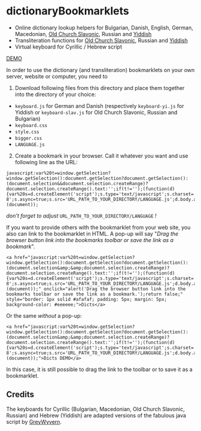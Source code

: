 # dictionaryBookmarklets
- Online dictionary lookup helpers for Bulgarian, Danish, English, German, Macedonian, [Old Church Slavonic](https://podolak.net/en/bookmarklets/old-church-slavonic), Russian and [Yiddish](https://podolak.net/en/bookmarklets/yiddish)
- Transliteration functions for [Old Church Slavonic](https://podolak.net/en/bookmarklets/old-church-slavonic), Russian and [Yiddish](https://podolak.net/en/bookmarklets/yiddish)
- Virtual keyboard for Cyrillic / Hebrew script

[DEMO](https://podolak.net/en/dictionaries/bookmarklets)

In order to use the dictionary (and transliteration) bookmarklets on your own server, website or computer, you need to

  1.  Download following files from this directory and place them together into the directory of your choice:
 - `keyboard.js` for German and Danish (respectively `keyboard-yi.js` for Yiddish or `keyboard-slav.js` for Old Church Slavonic, Russian and Bulgarian)
 - `keyboard.css`
 - `style.css`
 - `bigger.css`
 - `LANGUAGE.js`

  2. Create a  bookmark in your browser. Call it whatever you want and use following line as the URL:
  
	javascript:var%20t=window.getSelection?window.getSelection():document.getSelection?document.getSelection():(document.selection&&document.selection.createRange)?document.selection.createRange().text:'';if(t!='');(function(d){var%20s=d.createElement('script');s.type='text/javascript';s.charset='utf-8';s.async=true;s.src='URL_PATH_TO_YOUR_DIRECTORY/LANGUAGE.js';d.body.appendChild(s);}(document));
  *don't forget to adjust* `URL_PATH_TO_YOUR_DIRECTORY/LANGUAGE` *!*
	
  
If you want to provide others with the bookmarklet from your web site, you  also can link to the bookmarklet in HTML. A pop-up will say "*Drag the browser button link into the bookmarks toolbar or save the link as a bookmark*".

	<a href="javascript:var%20t=window.getSelection?window.getSelection():document.getSelection?document.getSelection():(document.selection&amp;&amp;document.selection.createRange)?document.selection.createRange().text:'';if(t!='');(function(d){var%20s=d.createElement('script');s.type='text/javascript';s.charset='utf-8';s.async=true;s.src='URL_PATH_TO_YOUR_DIRECTORY/LANGUAGE.js';d.body.appendChild(s);}(document));" onclick="alert('Drag the browser button link into the bookmarks toolbar or save the link as a bookmark.');return false;" style="border: 1px solid #afafaf; padding: 5px; margin: 5px; background-color: #eeeeee;">Dicts</a>
	
Or the same *without* a pop-up:

	<a href="javascript:var%20t=window.getSelection?window.getSelection():document.getSelection?document.getSelection():(document.selection&amp;&amp;document.selection.createRange)?document.selection.createRange().text:'';if(t!='');(function(d){var%20s=d.createElement('script');s.type='text/javascript';s.charset='utf-8';s.async=true;s.src='URL_PATH_TO_YOUR_DIRECTORY/LANGUAGE.js';d.body.appendChild(s);}(document));">Dicts DEMO</a>

In this case, it is still possible to drag the link to the toolbar or to save it as a bookmarklet.

Credits
-------

The keyboards for Cyrillic (Bulgarian, Macedonian, Old Church Slavonic, Russian) and Hebrew (Yiddish) are adapted versions of the fabulous java script by [GreyWyvern](http://www.greywyvern.com/code/javascript/keyboard).
